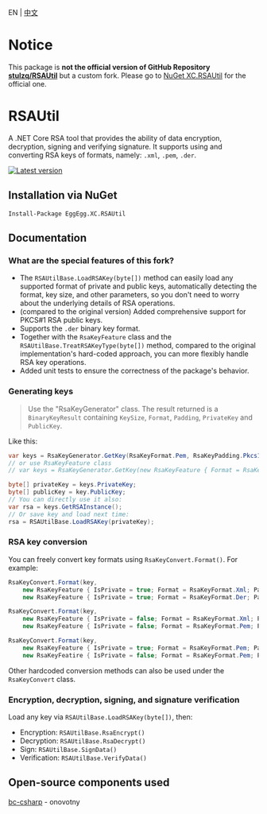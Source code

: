 EN | [中文](https://github.com/YYHEggEgg/EggEgg.XC.RSAUtil/tree/master/README_Chinese.md)

# Notice

This package is **not the official version of GitHub Repository [stulzq/RSAUtil](https://github.com/stulzq/RSAUtil)** but a custom fork. Please go to [NuGet XC.RSAUtil](https://www.nuget.org/packages/XC.RSAUtil) for the official one.

# RSAUtil
A .NET Core RSA tool that provides the ability of data encryption, decryption, signing and verifying signature. It supports using and converting RSA keys of formats, namely: `.xml`, `.pem`, `.der`.

[![Latest version](https://img.shields.io/nuget/v/EggEgg.XC.RSAUtil.svg?style=flat-square)](https://www.nuget.org/packages/EggEgg.XC.RSAUtil/)

## Installation via NuGet
````shell
Install-Package EggEgg.XC.RSAUtil
````

## Documentation

### What are the special features of this fork?

- The `RSAUtilBase.LoadRSAKey(byte[])` method can easily load any supported format of private and public keys, automatically detecting the format, key size, and other parameters, so you don't need to worry about the underlying details of RSA operations.
- (compared to the original version) Added comprehensive support for PKCS#1 RSA public keys.
- Supports the `.der` binary key format.
- Together with the `RsaKeyFeature` class and the `RSAUtilBase.TreatRSAKeyType(byte[])` method, compared to the original implementation's hard-coded approach, you can more flexibly handle RSA key operations.
- Added unit tests to ensure the correctness of the package's behavior.

### Generating keys

> Use the "RsaKeyGenerator" class. The result returned is a `BinaryKeyResult` containing `KeySize`, `Format`, `Padding`, `PrivateKey` and `PublicKey`.

Like this:

```csharp
var keys = RsaKeyGenerator.GetKey(RsaKeyFormat.Pem, RsaKeyPadding.Pkcs1, 2048);
// or use RsaKeyFeature class
// var keys = RsaKeyGenerator.GetKey(new RsaKeyFeature { Format = RsaKeyFormat.Der, Padding = RsaKeyPadding.Pkcs1 }, 2048);

byte[] privateKey = keys.PrivateKey;
byte[] publicKey = key.PublicKey;
// You can directly use it also:
var rsa = keys.GetRSAInstance();
// Or save key and load next time:
rsa = RSAUtilBase.LoadRSAKey(privateKey);
```

### RSA key conversion

You can freely convert key formats using `RsaKeyConvert.Format()`. For example:

```cs
RsaKeyConvert.Format(key,
    new RsaKeyFeature { IsPrivate = true; Format = RsaKeyFormat.Xml; Padding = RsaKeyPadding.Xml }, 
    new RsaKeyFeature { IsPrivate = true; Format = RsaKeyFormat.Der; Padding = RsaKeyPadding.Pkcs1 });

RsaKeyConvert.Format(key,
    new RsaKeyFeature { IsPrivate = false; Format = RsaKeyFormat.Xml; Padding = RsaKeyPadding.Xml },
    new RsaKeyFeature { IsPrivate = false; Format = RsaKeyFormat.Pem; Padding = RsaKeyPadding.Pkcs1 });

RsaKeyConvert.Format(key, 
    new RsaKeyFeature { IsPrivate = true; Format = RsaKeyFormat.Pem; Padding = RsaKeyPadding.Pkcs1 },
    new RsaKeyFeatire { IsPrivate = false; Format = RsaKeyFormat.Pem; Padding = RsaKeyPadding.Pkcs8 });
```

Other hardcoded conversion methods can also be used under the `RsaKeyConvert` class.

### Encryption, decryption, signing, and signature verification

Load any key via `RSAUtilBase.LoadRSAKey(byte[])`, then:

- Encryption: `RSAUtilBase.RsaEncrypt()`
- Decryption: `RSAUtilBase.RsaDecrypt()`
- Sign: `RSAUtilBase.SignData()`
- Verification: `RSAUtilBase.VerifyData()`

## Open-source components used

[bc-csharp](https://github.com/onovotny/bc-csharp "bc-csharp") - onovotny
